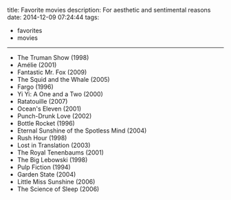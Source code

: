 title: Favorite movies
description: For aesthetic and sentimental reasons
date: 2014-12-09 07:24:44
tags:
- favorites
- movies

---

- The Truman Show (1998)
- Amélie (2001)
- Fantastic Mr. Fox (2009)
- The Squid and the Whale (2005)
- Fargo (1996)
- Yi Yi: A One and a Two (2000)
- Ratatouille (2007)
- Ocean's Eleven (2001)
- Punch-Drunk Love (2002)
- Bottle Rocket (1996)
- Eternal Sunshine of the Spotless Mind (2004)
- Rush Hour (1998)
- Lost in Translation (2003)
- The Royal Tenenbaums (2001)
- The Big Lebowski (1998)
- Pulp Fiction (1994)
- Garden State (2004)
- Little Miss Sunshine (2006)
- The Science of Sleep (2006)
